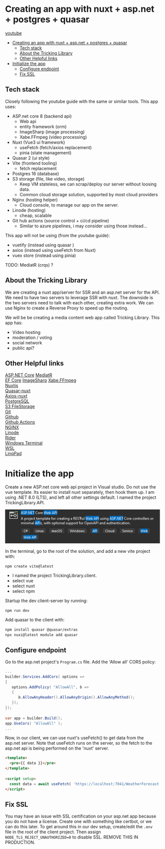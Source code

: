 # Creating an app with nuxt + asp.net + postgres + quasar

[youtube](https://www.youtube.com/playlist?list=PLOeFnOV9YBa4LslgNo31ukBrwpJTz7BzM)

- [Creating an app with nuxt + asp.net + postgres + quasar](#creating-an-app-with-nuxt--aspnet--postgres--quasar)
  - [Tech stack](#tech-stack)
  - [About the Tricking Library](#about-the-tricking-library)
  - [Other Helpful links](#other-helpful-links)
- [Initialize the app](#initialize-the-app)
  - [Configure endpoint](#configure-endpoint)
  - [Fix SSL](#fix-ssl)

## Tech stack

Closely following the youtube guide with the same or similar tools. This app uses:

- ASP.net core 8 (backend api)
  - Web api
  - entity framework (orm)
  - ImageSharp (image processing)
  - Xabe.FFmpeg (video processing)
- Nuxt (Vue3 ui framework)
  - useFetch (fetch/axios replacement)
  - pinia (state management)
- Quasar 2 (ui style)
- Vite (frontend tooling)
  - fetch replacement
- Postgres 16 (database)
- S3 storage (file, like video, storage)
  - Keep VM stateless, we can scrap/deploy our server without loosing data.
  - Common cloud storage solution, supported by most cloud providers
- Nginx (hosting helper)
  - Cloud console, to manage our app on the server.
- Linode (hosting)
  - cheap, scalable
- Git hub actions (source control + ci/cd pipeline)
  - Similar to azure pipelines, i may consider using those instead...

This app will not be using (from the youtube guide):

- vuetify (instead using quasar )
- axios (instead using useFetch from Nuxt)
- vuex store (instead using pinia)

TODO: MediatR (crqs) ?

## About the Tricking Library

We are creating a nuxt app/server for SSR and an asp.net server for the API. We need
to have two servers to leverage SSR with nuxt. The downside is the two servers need
to talk with each other, creating extra work. We can use Nginx to create a Reverse
Proxy to speed up the routing.

We will be be creating a media content web app called Tricking Library. This app
has:

- Video hosting
- moderation / voting
- social network
- public api?

## Other Helpful links

[ASP.NET Core](https://dotnet.microsoft.com/download)
[MediatR](https://github.com/jbogard/MediatR)\
[EF Core](https://docs.microsoft.com/en-us/ef/c)
[ImageSharp](https://github.com/SixLabors/ImageSharp)
[Xabe.FFmpeg](https://github.com/tomaszzmuda/Xabe.F)\
[Nuxtjs](https://nuxtjs.org/)\
[Quasar-nuxt](https://nuxt.com/modules/quasar)\
[Axios-nuxt](https://axios.nuxtjs.org/)\
[PostgreSQL](https://www.postgresql.org/)\
[S3 FileStorage](https://docs.ceph.com/docs/mimic/rado)\
[Git](https://git-scm.com/)\
[Github](https://github.com/)\
[Github Actions](https://help.github.com/en/actions)\
[NGINX](https://docs.nginx.com/nginx/admin-gu)\
[Linode](https://www.linode.com/)\
[Rider](https://www.jetbrains.com/rider/)\
[Windows Terminal](https://github.com/microsoft/terminal)\
[WSL](https://docs.microsoft.com/en-us/wind)\
[LinqPad](https://www.linqpad.net/)

# Initialize the app

Create a new ASP.net core web api project in Visual studio. Do not use
the vue template. Its easier to install nuxt separately, then hook them
up. I am using .NET 8.0 (LTS), and left all other settings default. I
named the project TrickingLibrary.API.

![alt text](readme-imgs/image.png)

In the terminal, go to the root of the solution, and add a new vite project
with:

`npm create vite@latest`

- I named the project TrickingLibrary.client.
- select vue
- select nuxt
- select npm

Startup the dev client-server by running:

`npm run dev`

Add quasar to the client with:

`npm install quasar @quasar/extras`\
`npx nuxi@latest module add quasar`

## Configure endpoint

Go to the asp.net project's `Program.cs` file. Add the 'Allow all' CORS policy:

```cs
...
builder.Services.AddCors( options =>
{
   options.AddPolicy( "AllowAll", b =>
   {
      b.AllowAnyHeader().AllowAnyOrigin().AllowAnyMethod();
   });
});

var app = builder.Build();
app.UseCors( "AllowAll" );
...
```

Now, in our client, we can use nuxt's useFetch() to get data from the
asp.net server. Note that useFetch runs on the server, so the fetch to
the asp.net api is being performed on the 'nuxt' server.

```html
<template>
  <pre>{{ data }}</pre>
</template>

<script setup>
  const data = await useFetch( 'https://localhost:7041/WeatherForecast' )
</script>
```

## Fix SSL

You may have an issue with SSL certification on your asp.net app because
you do not have a license. Create one with something like certbot, or we
can do this later. To get around this in our dev setup, create/edit
the `.env` file in the root of the client project. Then assign
`NODE_TLS_REJECT_UNAUTHORIZED=0` to disable SSL. REMOVE THIS IN PRODUCTION.
